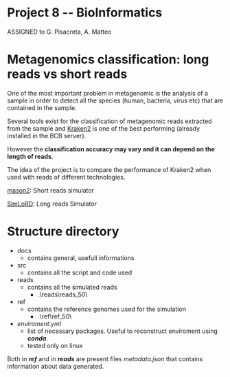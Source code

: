 # Project 8 -- BioInformatics

ASSIGNED to G. Pisacreta, A.  Matteo
# Metagenomics classification: long reads vs short reads 
One of the most important problem in metagenomic is the analysis of a sample in order to detect all the species (human, bacteria, virus etc) that are contained in the sample.

Several tools exist for the classification of metagenomic reads extracted from the sample and [Kraken2](https://ccb.jhu.edu/software/kraken2/) is one of the best performing (already installed in the BCB server).

However the __classification accuracy may vary and it can depend on the length of reads__.

The idea of the project is to compare the performance of Kraken2 when used with reads of different technologies.


[mason2](https://github.com/seqan/seqan/tree/master/apps/mason2):
    Short reads simulator

[SimLoRD](https://bitbucket.org/genomeinformatics/simlord/src/master/):
    Long reads Simulator


# Structure directory
* docs
    * contains general, usefull informations
* src
    * contains all the script and code used
* reads
    * contains all the simulated reads
        * .\reads\reads_50\
* ref
    * contains the reference genomes used for the simulation
        * .\ref\ref_50\
* *enviroment.yml* 
    * list of necessary packages. Useful to reconstruct enviroment using ***conda***.
    * tested only on linux

Both in ***ref*** and in ***reads*** are present files *metadata.json* that contains information about data generated.